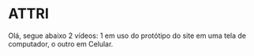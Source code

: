# ATTRI

Olá, segue abaixo 2 vídeos: 1 em uso do protótipo do site em uma tela de computador, o outro em Celular.